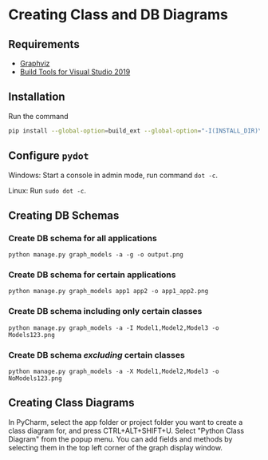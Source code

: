 # Creating Class and DB Diagrams

## Requirements

* [Graphviz](https://graphviz.org/)
* [Build Tools for Visual Studio 2019](https://visualstudio.microsoft.com/downloads/)

## Installation

Run the command 

```bash
pip install --global-option=build_ext --global-option="-I(INSTALL_DIR)\include" --global-option="-L(INSTALL_DIR)\lib" pygraphviz
```

## Configure `pydot`

Windows: Start a console in admin mode, run command `dot -c`.

Linux: Run `sudo dot -c`.

## Creating DB Schemas

### Create DB schema for all applications

`python manage.py graph_models -a -g -o output.png`

### Create DB schema for certain applications

`python manage.py graph_models app1 app2 -o app1_app2.png`

### Create DB schema including only certain classes

`python manage.py graph_models -a -I Model1,Model2,Model3 -o Models123.png`

### Create DB schema *excluding* certain classes

`python manage.py graph_models -a -X Model1,Model2,Model3 -o NoModels123.png`

## Creating Class Diagrams

In PyCharm, select the app folder or project folder you want to create a class diagram for,
and press CTRL+ALT+SHIFT+U.
Select "Python Class Diagram" from the popup menu.
You can add fields and methods by selecting them in the top left corner of the graph display window.
